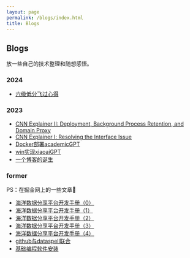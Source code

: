 ```yaml
---
layout: page
permalink: /blogs/index.html
title: Blogs
---
```


## Blogs
放一些自己的技术整理和随想感悟。

### 2024
- [六级低分飞过心得](https://circular-kettle-026.notion.site/5d32cc2957d1481c9e642fe5975d9a3d)



### 2023
- [CNN Explainer II: Deployment, Background Process Retention, and Domain Proxy](https://circular-kettle-026.notion.site/CNN-Explainer-II-Deployment-Background-Process-Retention-and-Domain-Proxy-6caaa37251584ae0b3d4e1a9c631eb7b?pvs=4)
- [CNN Explainer Ⅰ: Resolving the Interface Issue ](https://blog.luofu.monster/blogs/CNNExplainer)
- [Docker部署academicGPT](https://blog.luofu.monster/blogs/Docker部署academicGPT)
- [win实现xiaoaiGPT](https://blog.luofu.monster/blogs/win实现xiaoaiGPT)
- [一个博客的诞生](https://blog.luofu.monster/blogs/一个博客的诞生)

### former
PS：在掘金网上的一些文章👀
- [海洋数据分享平台开发手册（0）](https://juejin.cn/post/6935059522297790495)
- [海洋数据分享平台开发手册（1）](https://juejin.cn/post/6935060058048823304)
- [海洋数据分享平台开发手册（2）](https://juejin.cn/post/6936769542202851359)
- [海洋数据分享平台开发手册（3）](https://juejin.cn/post/6937272731494776839)
- [海洋数据分享平台开发手册（4）](https://juejin.cn/post/6932099883700584456)
- [github与dataspell联合](https://juejin.cn/post/7202226704222371895)
- [基础编程软件安装](https://juejin.cn/post/7168161063668547615)

<br>

